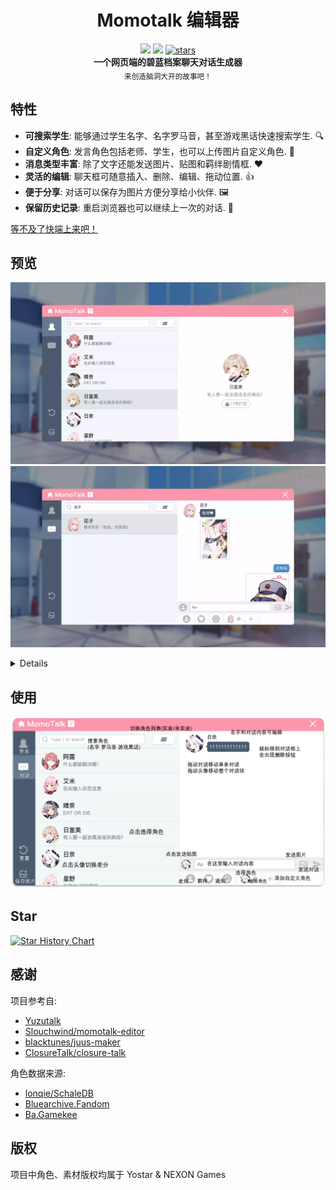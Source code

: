 <h1 align="center">Momotalk 编辑器</h1>

<div align="center">
    <img src="https://img.shields.io/github/last-commit/u1805/momotalk/main">
    <img src="https://img.shields.io/github/languages/top/U1805/momotalk" >
    <a href="https://star-history.com/#U1805/momotalk"> 
      <img src="https://img.shields.io/github/stars/U1805/momotalk" alt="stars"> 
    </a>
</div>

<div align="center">
  <strong>一个网页端的碧蓝档案聊天对话生成器</strong><br>
  <sub>来创造脑洞大开的故事吧！</sub>
</div>


## 特性

- **可搜索学生**: 能够通过学生名字、名字罗马音，甚至游戏黑话快速搜索学生. 🔍️
- **自定义角色**: 发言角色包括老师、学生，也可以上传图片自定义角色. 🎅
- **消息类型丰富**: 除了文字还能发送图片、贴图和羁绊剧情框. ❤️
- **灵活的编辑**: 聊天框可随意插入、删除、编辑、拖动位置. 👍
- **便于分享**: 对话可以保存为图片方便分享给小伙伴. 🖼️
- **保留历史记录**: 重启浏览器也可以继续上一次的对话. 📌

[等不及了快端上来吧！](https://u1805.github.io/momotalk)

## 预览

![img11](./assets/演示1.webp)
![img12](./assets/演示2.webp)
<details>支持的样式一览</summary>
    <ul>
    <li>学生</li>
    <li>学生差分</li>
    <li>自定义角色</li>
    <li>老师</li>
    <li>羁绊剧情</li>
    <li>系统通知</li>
    <li>贴图(表情包)</li>
    <li>图片</li>
    </ul>
    <img src="./assets/支持样式预览.webp">
</details>

## 使用

![guide](./assets/功能说明.png)

## Star

[![Star History Chart](https://api.star-history.com/svg?repos=U1805/momotalk)](https://star-history.com/#U1805/momotalk)

## 感谢

项目参考自:

- [Yuzutalk](https://www.yuzutalk.net/)
- [Slouchwind/momotalk-editor](https://github.com/Slouchwind/momotalk-editor)
- [blacktunes/juus-maker](https://github.com/blacktunes/juus-maker)
- [ClosureTalk/closure-talk](https://github.com/ClosureTalk/closure-talk)

角色数据来源:

- [lonqie/SchaleDB](https://github.com/lonqie/SchaleDB)
- [Bluearchive.Fandom](https://bluearchive.fandom.com)
- [Ba.Gamekee](https://ba.gamekee.com/)

## 版权

项目中角色、素材版权均属于 Yostar & NEXON Games